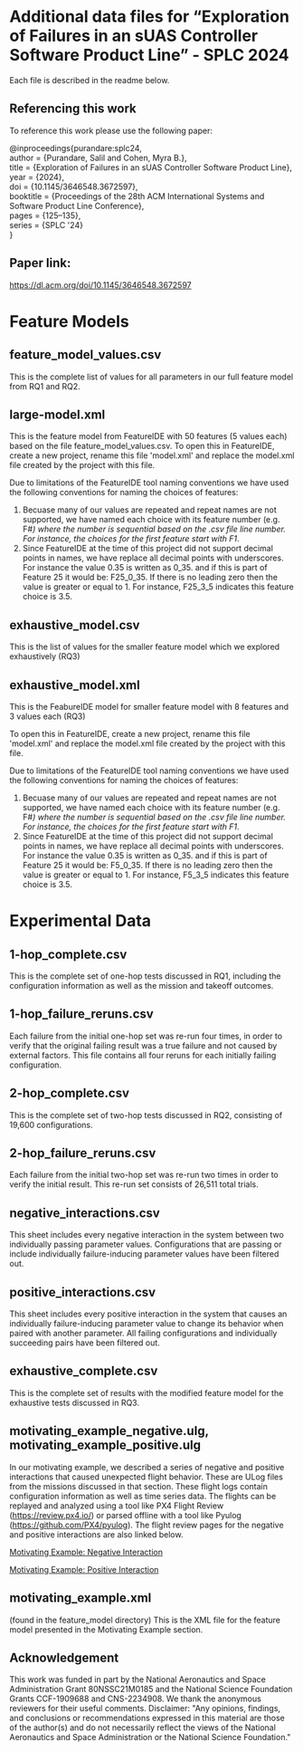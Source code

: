 
# Additional data files for “Exploration of Failures in an sUAS Controller Software Product Line” - SPLC 2024

Each file is described in the readme below.

## Referencing this work
To reference this work please use the following paper:

@inproceedings{purandare:splc24,\
author = {Purandare, Salil and Cohen, Myra B.},\
title = {Exploration of Failures in an sUAS Controller Software Product Line},\
year = {2024},\
doi = {10.1145/3646548.3672597},\
booktitle = {Proceedings of the 28th ACM International Systems and Software Product Line Conference},\
pages = {125–135},\
series = {SPLC '24}\
}

## Paper link:  

https://dl.acm.org/doi/10.1145/3646548.3672597

# Feature Models

## feature_model_values.csv

This is the complete list of values for all parameters in our full feature model from RQ1 and RQ2. 
## large-model.xml
This is the feature model from FeatureIDE with 50 features (5 values each) based on the file feature_model_values.csv.
To open this in FeatureIDE, create a new project, rename this file 'model.xml' and replace the model.xml file created by the project with this file.

Due to limitations of the FeatureIDE tool naming conventions we have used the following conventions for naming the choices of features:
1. Becuase many of our values are repeated and repeat names are not supported, we have named each choice with its feature number (e.g. F#_) where the number is sequential based on the .csv file line number. For instance, the choices for the first feature start with F1_.
2. Since FeatureIDE at the time of this project did not support decimal points in names, we have replace all decimal points with underscores. For instance the value 0.35 is written as 0_35.  and if this is part of Feature 25 it would be: F25_0_35.  If there is no leading zero then the value is greater or equal to 1. For instance, F25_3_5 indicates this feature choice is 3.5.

## exhaustive_model.csv
This is the list of values for the smaller feature model which we explored exhaustively (RQ3)

## exhaustive_model.xml
This is the FeabureIDE model for smaller feature model with 8 features and 3 values each (RQ3)

To open this in FeatureIDE, create a new project, rename this file 'model.xml' and replace the model.xml file created by the project with this file.

Due to limitations of the FeatureIDE tool naming conventions we have used the following conventions for naming the choices of features:
1. Becuase many of our values are repeated and repeat names are not supported, we have named each choice with its feature number (e.g. F#_) where the number is sequential based on the .csv file line number. For instance, the choices for the first feature start with F1_.
2. Since FeatureIDE at the time of this project did not support decimal points in names, we have replace all decimal points with underscores. For instance the value 0.35 is written as 0_35.  and if this is part of Feature 25 it would be: F5_0_35.  If there is no leading zero then the value is greater or equal to 1. For instance, F5_3_5 indicates this feature choice is 3.5.

# Experimental Data
## 1-hop_complete.csv

This is the complete set of one-hop tests discussed in RQ1, including the configuration information as well as the mission and takeoff outcomes. 

## 1-hop_failure_reruns.csv

Each failure from the initial one-hop set was re-run four times, in order to verify that the original failing result was a true failure and not caused by external factors. This file contains all four reruns for each initially failing configuration. 

## 2-hop_complete.csv

This is the complete set of two-hop tests discussed in RQ2, consisting of 19,600 configurations. 

## 2-hop_failure_reruns.csv

Each failure from the initial two-hop set was re-run two times in order to verify the initial result. This re-run set consists of 26,511 total trials. 

## negative_interactions.csv

This sheet includes every negative interaction in the system between two individually passing parameter values. Configurations that are passing or include individually failure-inducing parameter values have been filtered out. 

## positive_interactions.csv

This sheet includes every positive interaction in the system that causes an individually failure-inducing parameter value to change its behavior when paired with another parameter. All failing configurations and individually succeeding pairs have been filtered out. 

## exhaustive_complete.csv

This is the complete set of results with the modified feature model for the exhaustive tests discussed in RQ3. 

## motivating_example_negative.ulg, motivating_example_positive.ulg

In our motivating example, we described a series of negative and positive interactions that caused unexpected flight behavior. These are ULog files from the missions discussed in that section. These flight logs contain configuration information as well as time series data. The flights can be replayed and analyzed using a tool like PX4 Flight Review (https://review.px4.io/) or parsed offline with a tool like Pyulog (https://github.com/PX4/pyulog). The flight review pages for the negative and positive interactions are also linked below. 

[Motivating Example: Negative Interaction](https://review.px4.io/plot_app?log=7b4efbff-fe4d-48b3-855d-34797ed27e8c "negative")

[Motivating Example: Positive Interaction](https://review.px4.io/plot_app?log=3c8ac916-5cf8-45e8-9c35-bc1736d7a0bc "positive")

## motivating_example.xml

(found in the feature_model directory) This is the XML file for the feature model presented in the Motivating Example section. 

## Acknowledgement
This work was funded in part by the National Aeronautics and Space Administration Grant 80NSSC21M0185 and the National Science Foundation Grants CCF-1909688 and CNS-2234908. We thank the anonymous reviewers for their useful comments. Disclaimer: "Any opinions, findings, and conclusions or recommendations expressed in this material are those of the author(s) and do not necessarily reflect the views of the National Aeronautics and Space Administration or the National Science Foundation." 
